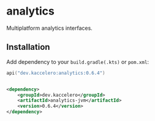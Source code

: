 # analytics

Multiplatform analytics interfaces.

## Installation

Add dependency to your `build.gradle(.kts)` or `pom.xml`:

```kotlin
api("dev.kaccelero:analytics:0.6.4")
```

```xml

<dependency>
    <groupId>dev.kaccelero</groupId>
    <artifactId>analytics-jvm</artifactId>
    <version>0.6.4</version>
</dependency>
```
